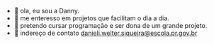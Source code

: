 

- 👋 ola, eu sou a Danny.
- 👀 me enteresso em projetos que facilitam o dia a dia. 
- 🌱 pretendo cursar programação e ser dona de um grande projeto.
- 💞️ indereço de contato danieli.welter.siqueira@escola.pr.gov.br
 

<!---
dannywelter1/dannywelter1 is a ✨ special ✨ repository because its `README.md` (this file) appears on your GitHub profile.
You can click the Preview link to take a look at your changes.
--->
